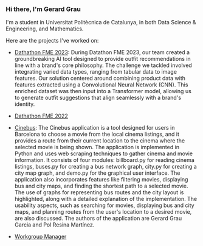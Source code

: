 ### Hi there, I'm Gerard Grau
I'm a student in Universitat Politècnica de Catalunya, in both Data Science & Engineering, and Mathematics.

Here are the projects I've worked on:
- [Dathathon FME 2023](https://github.com/guimCC/Dathon2023-Mango):
During Datathon FME 2023, our team created a groundbreaking AI tool designed to provide outfit recommendations in line with a brand's core philosophy. The challenge we tackled involved integrating varied data types, ranging from tabular data to image features. Our solution centered around combining product data with features extracted using a Convolutional Neural Network (CNN). This enriched dataset was then input into a Transformer model, allowing us to generate outfit suggestions that align seamlessly with a brand's identity.

- [Dathathon FME 2022](https://github.com/NIU1668278/Qualcomm-Challenge-)

- [Cinebus](https://github.com/gerardgrau/Cinebus):
The Cinebus application is a tool designed for users in Barcelona to choose a movie from the local cinema listings, and it provides a route from their current location to the cinema where the selected movie is being shown. The application is implemented in Python and uses web scraping techniques to gather cinema and movie information. It consists of four modules: billboard.py for reading cinema listings, buses.py for creating a bus network graph, city.py for creating a city map graph, and demo.py for the graphical user interface. The application also incorporates features like filtering movies, displaying bus and city maps, and finding the shortest path to a selected movie. The use of graphs for representing bus routes and the city layout is highlighted, along with a detailed explanation of the implementation. The usability aspects, such as searching for movies, displaying bus and city maps, and planning routes from the user's location to a desired movie, are also discussed. The authors of the application are Gerard Grau Garcia and Pol Resina Martínez.

- [Workgroup Manager](https://github.com/gerardgrau/workgroup-manager)
